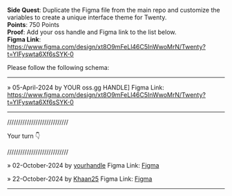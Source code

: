 **Side Quest**: Duplicate the Figma file from the main repo and customize the variables to create a unique interface theme for Twenty. <br/>
**Points**: 750 Points <br/>
**Proof**: Add your oss handle and Figma link to the list below. <br/>
**Figma Link**: https://www.figma.com/design/xt8O9mFeLl46C5InWwoMrN/Twenty?t=YIFyswta6Xf6sSYK-0

Please follow the following schema:

---

» 05-April-2024 by YOUR oss.gg HANDLE] Figma Link:  https://www.figma.com/design/xt8O9mFeLl46C5InWwoMrN/Twenty?t=YIFyswta6Xf6sSYK-0

---

////////////////////////////

Your turn 👇

////////////////////////////

» 02-October-2024 by [yourhandle](https://oss.gg/yourhandle) Figma Link: [Figma](https://twenty.com/)

» 22-October-2024 by [Khaan25](https://oss.gg/Khaan25) Figma Link: [Figma](https://www.figma.com/design/xOn9vZL9FIuvqVQKvt2qnL/Twenty-(Copy)---Khaan25---Light-Mode?node-id=0-1&t=YqZf5JU5B5RClUQZ-1/)

---
